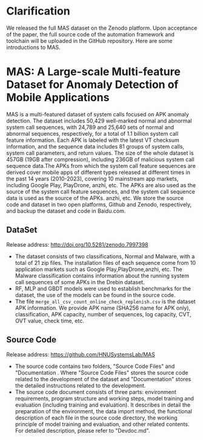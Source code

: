 # Clarification

We released the full MAS dataset on the Zenodo platform. Upon acceptance of the paper, the full source code of the automation framework and toolchain will be uploaded in the GitHub repository. Here are some introductions to MAS.


# MAS: A Large-scale Multi-feature Dataset for Anomaly Detection of Mobile Applications

MAS is a multi-featured dataset of system calls focused on APK anomaly detection. The dataset includes 50,429 well-marked normal and abnormal system call sequences, with 24,789 and 25,640 sets of normal and abnormal sequences, respectively, for a total of 1.1 billion system call feature information. Each APK is labeled with the latest VT checksum information, and the sequence data includes 81 groups of system calls, system call parameters, and return values. The size of the whole dataset is 457GB (19GB after compression), including 236GB of malicious system call sequence data.The APKs from which the system call feature sequences are derived cover mobile apps of different types released at different times in the past 14 years (2010-2023), covering 10 mainstream app markets, including Google Play, PlayDrone, anzhi, etc. The APKs are also used as the source of the system call feature sequences, and the system call sequence data is used as the source of the APKs. anzhi, etc. We store the source code and dataset in two open platforms, Github and Zenodo, respectively, and backup the dataset and code in Baidu.com.

## DataSet
Release address: http://doi.org/10.5281/zenodo.7997398
- The dataset consists of two classifications, Normal and Malware, with a total of 21 zip files. The installation files of each sequence come from 10 application markets such as Google Play,PlayDrone,anzhi, etc. The Malware classification contains information about the running system call sequences of some APKs in the Drebin dataset.
- RF, MLP and GBDT models were used to establish benchmarks for the dataset, the use of the models can be found in the source code.
- The file `merge_all_csv_count_online_check_replenish.csv` is the dataset APK information. We provide APK name (SHA256 name for APK only), classification, APK capacity, number of sequences, log capacity, CVT, OVT value, check time, etc.

## Source Code
Release address: https://github.com/HNUSystemsLab/MAS
- The source code contains two folders, "Source Code Files" and "Documentation . Where "Source Code Files" stores the source code related to the development of the dataset and "Documentation" stores the detailed instructions related to the development.
- The source code document consists of three parts: environment requirements, program structure and working steps, model training and evaluation (including training and evaluation). It describes in detail the preparation of the environment, the data import method, the functional description of each file in the source code directory, the working principle of model training and evaluation, and other related contents. For detailed description, please refer to "Devdoc.md".
